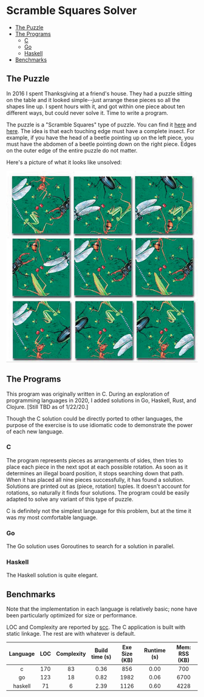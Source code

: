 # Scramble Squares Solver <!-- omit in toc -->

- [The Puzzle](#the-puzzle)
- [The Programs](#the-programs)
  - [C](#c)
  - [Go](#go)
  - [Haskell](#haskell)
- [Benchmarks](#benchmarks)

## The Puzzle

In 2016 I spent Thanksgiving at a friend's house. They had a puzzle sitting on the table and it
looked simple--just arrange these pieces so all the shapes line up. I spent hours with it, and got
within one piece about ten different ways, but could never solve it. Time to write a program.

The puzzle is a "Scramble Squares" type of puzzle. You can find it
[here](https://www.puzzlewarehouse.com/Insects-10028ss.html) and
[here](https://www.amazon.com/B-Dazzle-10028-Scramble-Squares-Insects/dp/B000021Z0S). The idea is
that each touching edge must have a complete insect. For example, if you have the head of a beetle
pointing up on the left piece, you must have the abdomen of a beetle pointing down on the right
piece. Edges on the outer edge of the entire puzzle do not matter.

Here's a picture of what it looks like unsolved:

![image](images/puzzle.jpg)

## The Programs

This program was originally written in C. During an exploration of programming languages in 2020, I
added solutions in Go, Haskell, Rust, and Clojure. [Still TBD as of 1/22/20.]

Though the C solution could be directly ported to other languages, the purpose of the exercise is to
use idiomatic code to demonstrate the power of each new language.

### C

The program represents pieces as arrangements of sides, then tries to place each piece in the next
spot at each possible rotation. As soon as it determines an illegal board position, it stops
searching down that path. When it has placed all nine pieces successfully, it has found a solution.
Solutions are printed out as (piece, rotation) tuples. It doesn't account for rotations, so
naturally it finds four solutions. The program could be easily adapted to solve any variant of this
type of puzzle.

C is definitely not the simplest language for this problem, but at the time it was my most
comfortable language.

### Go

The Go solution uses Goroutines to search for a solution in parallel.

### Haskell

The Haskell solution is quite elegant.

## Benchmarks

Note that the implementation in each language is relatively basic; none have been particularly
optimized for size or performance.

LOC and Complexity are reported by [scc](https://github.com/boyter/scc). The C application is built
with static linkage. The rest are with whatever is default.

| Language |  LOC  | Complexity | Build time (s) | Exe Size (KB) | Runtime (s) | Mem: RSS (KB) |
|:--------:|:-----:|:----------:|:--------------:|:-------------:|:-----------:|:-------------:|
| c        | 170   | 83         | 0.36           | 856           | 0.00        | 700           |
| go       | 123   | 18         | 0.82           | 1982          | 0.06        | 6700          |
| haskell  | 71    | 6          | 2.39           | 1126          | 0.60        | 4228          |

